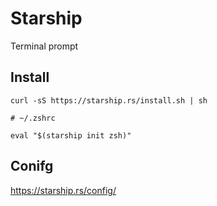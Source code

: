 # Starship

Terminal prompt

## Install

```
curl -sS https://starship.rs/install.sh | sh
```

```
# ~/.zshrc

eval "$(starship init zsh)"
```

## Conifg
https://starship.rs/config/
